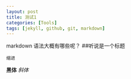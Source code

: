 ```yaml
---
layout: post
title: 测试1
categories: [Tools]
tags: [jekyll, github, git, markdown]
---
```


markdown 语法大概有哪些呢？
##听说是一个标题


    缩进

  **黑体**
  *斜体*

